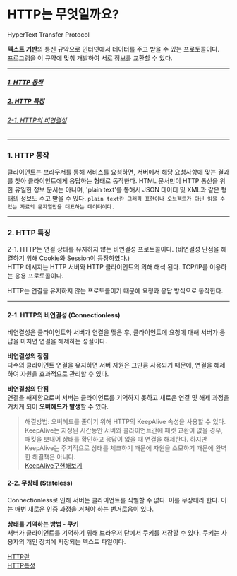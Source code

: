 # HTTP는 무엇일까요?
HyperText Transfer Protocol

**텍스트 기반**의 통신 규약으로 인터넷에서 데이터를 주고 받을 수 있는 프로토콜이다. <br>
프로그램을 이 규약에 맞춰 개발하여 서로 정보를 교환할 수 있다.

---
##### [1. HTTP 동작](1.-HTTP-동작)
##### [2. HTTP 특징](2.-HTTP-특징)
###### [2-1. HTTP의 비연결성](2.-HTTP의-비연결성)

---

### 1. HTTP 동작

클라이언트는 브라우저를 통해 서비스를 요청하면, 서버에서 해당 요청사항에 맞는 결과를 찾아 클라이언트에게 응답하는 형태로 동작한다.
HTML 문서만이 HTTP 통신을 위한 유일한 정보 문서는 아니며, 'plain text'를 통해서 JSON 데이터 및 XML과 같은 형태의 정보도 주고 받을 수 있다.
`plain text란 그래픽 표현이나 오브젝트가 아닌 읽을 수 있는 자료의 문자열만을 대표하는 데이터이다.`

--- 

### 2. HTTP 특징

2-1. HTTP는 연결 상태를 유지하지 않는 비연결성 프로토콜이다. (비연결성 단점을 해결하기 위해 Cookie와 Session이 등장하였다.) <br>
HTTP 메시지는 HTTP 서버와 HTTP 클라이언트의 의해 해석 된다. 
TCP/IP를 이용하는 응용 프로토콜이다.

HTTP는 연결을 유지하지 않는 프로토콜이기 때문에 요청과 응답 방식으로 동작한다.

---

#### 2-1. HTTP의 비연결성 (Connectionless)
비연결성은 클라이언트와 서버가 연결을 맺은 후, 클라이언트에 요청에 대해 서버가 응답을 마치면 연결을 해제하는 성질이다.

**비연결성의 장점** <br/>
다수의 클라이언트 연결을 유지하면 서버 자원은 그만큼 사용되기 때문에, 연결을 해제하여 자원을 효과적으로 관리할 수 있다.

**비연결성의 단점** <br/>
연결을 해제함으로써 서버는 클라이언트를 기억하지 못하고 새로운 연결 및 해제 과정을 거치게 되어 **오버헤드가 발생**할 수 있다.

>해결방법: 오버헤드를 줄이기 위해 HTTP의 KeepAlive 속성을 사용할 수 있다.
>KeepAlive는 지정된 시간동안 서버와 클라이언트간에 패킷 교환이 없을 경우, 패킷을 보내어 상태를 확인하고 응답이 없을 때 연결을 해제한다.
>하지만 KeepAlive는 주기적으로 상태를 체크하기 때문에 자원을 소모하기 때문에 완벽한 해결책은 아니다. </br>
>[KeepAlive구현해보기](https://kkundi.tistory.com/36)
#### 2-2. 무상태 (Stateless)
Connectionless로 인해 서버는 클라이언트를 식별할 수 없다. 이를 무상태라 한다.
이는 매번 새로운 인증 과정을 거처야 하는 번거로움이 있다.

**상태를 기억하는 방법 - 쿠키** <br/>
서버가 클라이언트를 기억하기 위해 브라우저 단에서 쿠키를 저장할 수 있다.
쿠키는 사용자의 개인 장치에 저장되는 텍스트 파일이다.



[HTTP란](https://velog.io/@surim014/HTTP%EB%9E%80-%EB%AC%B4%EC%97%87%EC%9D%B8%EA%B0%80) <br/>
[HTTP특성](https://victorydntmd.tistory.com/286)
